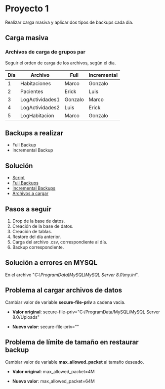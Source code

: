 # **Proyecto 1**

Realizar carga masiva y aplicar dos tipos de backups cada dia.

## Carga masiva

### Archivos de carga de grupos par

Seguir el orden de carga de los archivos, según el día.

| Día | Archivo         | Full      | Incremental |
| --- | --------------- | --------- | ----------- |
| 1   | Habitaciones    | Marco     | Gonzalo   |
| 2   | Pacientes       | Erick     | Luis      |
| 3   | LogActividades1 | Gonzalo   | Marco     |
| 4   | LogActividades2 | Luis      | Erick     |
| 5   | LogHabitacion   | Marco     | Gonzalo   |

## Backups a realizar

- Full Backup
- Incremental Backup

## **Solución**

- [Script](<ddl.sql>)
- [Full Backups](<Full/>)
- [Incremental Backups](<Incremental/>)
- [Archivos a cargar](<CSVInputFiles/>)

## Pasos a seguir

1. Drop de la base de datos.
2. Creación de la base de datos.
3. Creación de tablas.
4. Restore del día anterior.
5. Carga del archivo .csv, correspondiente al día.
6. Backup correspondiente.

## **Solución a errores en MYSQL**

En el archivo "*C:\ProgramData\MySQL\MySQL Server 8.0\my.ini*".

## Problema al cargar archivos de datos

Cambiar valor de variable **secure-file-priv** a cadena vacia.

* **Valor original**: secure-file-priv="C:/ProgramData/MySQL/MySQL Server 8.0/Uploads"

* **Nuevo valor**: secure-file-priv=""

## Problema de límite de tamaño en restaurar backup

Cambiar valor de variable **max_allowed_packet** al tamaño deseado.

* **Valor original**: max_allowed_packet=4M

* **Nuevo valor**: max_allowed_packet=64M